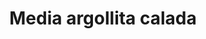 ---
title: Media argollita calada
date: 
draft: false

# descripcion
description : Aro de plata pasante

materials: Plata 925

color: Plateado

dimensions: 1,5cm diam

code: 01-20-0421

type: "Aros"

categories: []

# Images
# first image will be shown in the product page
images:
  # - image: "images/path_to_image"
  # La ubicacion de las imagenes es imagenes/Aros/Aros.Solo Plata/01-20-0421-media-argollita-calada
  - image: "./images/aros/solo_plata/01-20-0421-media-argollita-calada_a.JPG"
  - image: "./images/aros/solo_plata/01-20-0421-media-argollita-calada_b.JPG"
---